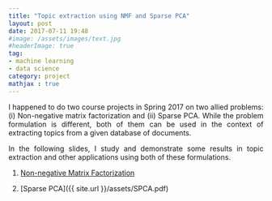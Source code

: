 ```yaml
---
title: "Topic extraction using NMF and Sparse PCA"
layout: post
date: 2017-07-11 19:48
#image: /assets/images/text.jpg
#headerImage: true
tag:
- machine learning
- data science
category: project
mathjax : true
---
```



<p style='text-align: justify;'>
I happened to do two course projects in Spring 2017 on two allied problems: (i) Non-negative matrix factorization and (ii) Sparse PCA. While the problem formulation is different, both of them can be used in the context of extracting topics from a given database of documents.</p>

<p style='text-align: justify;'>
In the following slides, I study and demonstrate some results in topic extraction and other applications using both of these formulations. </p>

1. [Non-negative Matrix Factorization](/assets/NMF.pdf)

2. [Sparse PCA]({{ site.url }}/assets/SPCA.pdf)

